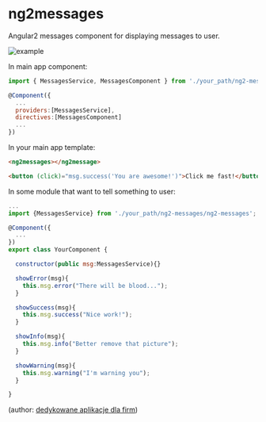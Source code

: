 # ng2messages
Angular2 messages component for displaying messages to user.

![example](http://neuronet.it:8888/github/ng2messages.gif)


In main app component:

```javascript
import { MessagesService, MessagesComponent } from './your_path/ng2-messages/ng2-messages';

@Component({
  ...
  providers:[MessagesService],
  directives:[MessagesComponent]
  ...
})
```

In your main app template:
```html
<ng2messages></ng2message>

<button (click)="msg.success('You are awesome!')">Click me fast!</button>
```

In some module that want to tell something to user:
```javascript
...
import {MessagesService} from './your_path/ng2-messages/ng2-messages';

@Component({
  ...
})
export class YourComponent {

  constructor(public msg:MessagesService){}

  showError(msg){
    this.msg.error("There will be blood...");
  }

  showSuccess(msg){
    this.msg.success("Nice work!");
  }

  showInfo(msg){
    this.msg.info("Better remove that picture");
  }

  showWarning(msg){
    this.msg.warning("I'm warning you");
  }

}
```


(author: [dedykowane aplikacje dla firm](https://www.neuronet.pl))
